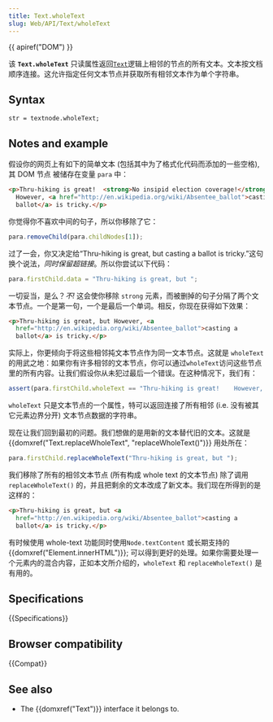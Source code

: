 ```yaml
---
title: Text.wholeText
slug: Web/API/Text/wholeText
---
```


{{ apiref("DOM") }}

该 **`Text.wholeText`** 只读属性返回[`Text`](/zh-CN/docs/Web/API/Text)逻辑上相邻的节点的所有文本。文本按文档顺序连接。这允许指定任何文本节点并获取所有相邻文本作为单个字符串。

## Syntax

```plain
str = textnode.wholeText;
```

## Notes and example

假设你的网页上有如下的简单文本 (包括其中为了格式化代码而添加的一些空格), 其 DOM 节点 被储存在变量 `para` 中：

```html
<p>Thru-hiking is great!  <strong>No insipid election coverage!</strong>
  However, <a href="http://en.wikipedia.org/wiki/Absentee_ballot">casting a
  ballot</a> is tricky.</p>
```

你觉得你不喜欢中间的句子，所以你移除了它：

```js
para.removeChild(para.childNodes[1]);
```

过了一会，你又决定给“Thru-hiking is great, but casting a ballot is tricky.”这句换个说法，_同时保留超链接_。所以你尝试以下代码：

```js
para.firstChild.data = "Thru-hiking is great, but ";
```

一切妥当，是么？_不!_ 这会使你移除 `strong` 元素，而被删掉的句子分隔了两个文本节点。一个是第一句，一个是最后一个单词。相反，你现在获得如下效果：

```html
<p>Thru-hiking is great, but However, <a
  href="http://en.wikipedia.org/wiki/Absentee_ballot">casting a
  ballot</a> is tricky.</p>
```

实际上，你更倾向于将这些相邻扽文本节点作为同一文本节点。这就是 `wholeText` 的用武之地：如果你有许多相邻的文本节点，你可以通过`wholeText`访问这些节点里的所有内容。让我们假设你从未犯过最后一个错误。在这种情况下，我们有：

```js
assert(para.firstChild.wholeText == "Thru-hiking is great!    However, ");
```

`wholeText` 只是文本节点的一个属性，特可以返回连接了所有相邻 (i.e. 没有被其它元素边界分开) 文本节点数据的字符串。

现在让我们回到最初的问题。我们想做的是用新的文本替代旧的文本。这就是 {{domxref("Text.replaceWholeText", "replaceWholeText()")}} 用处所在：

```js
para.firstChild.replaceWholeText("Thru-hiking is great, but ");
```

我们移除了所有的相邻文本节点 (所有构成 whole text 的文本节点) 除了调用`replaceWholeText()` 的，并且把剩余的文本改成了新文本。我们现在所得到的是这样的：

```html
<p>Thru-hiking is great, but <a
  href="http://en.wikipedia.org/wiki/Absentee_ballot">casting a
  ballot</a> is tricky.</p>
```

有时候使用 whole-text 功能同时使用`Node.textContent` 或长期支持的 {{domxref("Element.innerHTML")}}; 可以得到更好的处理。如果你需要处理一个元素内的混合内容，正如本文所介绍的，`wholeText` 和 `replaceWholeText()` 是有用的。

## Specifications

{{Specifications}}

## Browser compatibility

{{Compat}}

## See also

- The {{domxref("Text")}} interface it belongs to.
